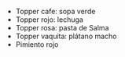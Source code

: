 - Topper cafe: sopa verde
- Topper rojo: lechuga
- Topper rosa: pasta de Salma
- Topper vaquita: plátano macho
- Pimiento rojo